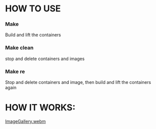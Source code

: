 # HOW TO USE
### Make
Build and lift the containers
### Make clean
stop and delete containers and images
### Make re
Stop and delete containers and image, then build and lift the containers again

# HOW IT WORKS:
[ImageGallery.webm](https://github.com/user-attachments/assets/031b6224-250a-4671-91a5-3a4b187b5c6a)
